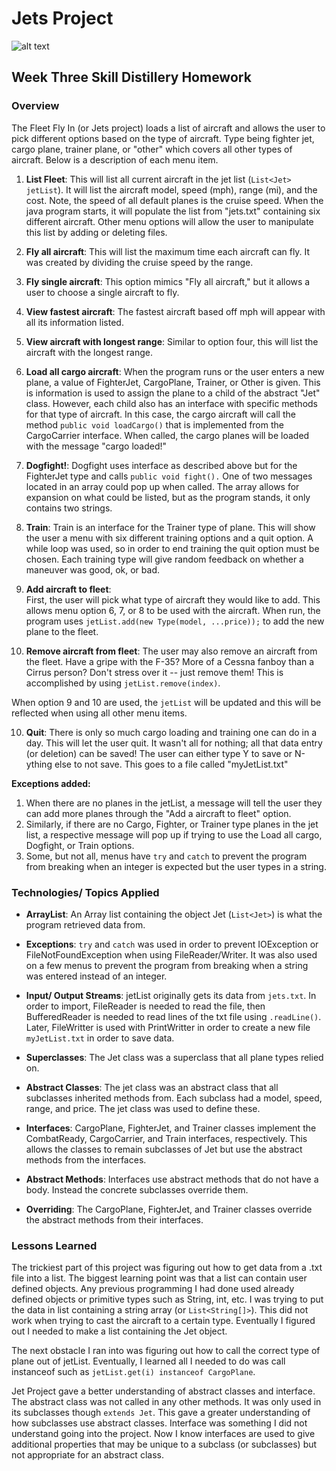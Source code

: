 # Jets Project

![alt text](https://i.ibb.co/3FMxYk9/Screen-Shot-2019-09-29-at-10-17-33-PM.png "Title picture")

## Week Three Skill Distillery Homework

### Overview
The Fleet Fly In (or Jets project) loads a list of aircraft and allows the user to pick different options based on the type of aircraft.  Type being fighter jet, cargo plane, trainer plane, or "other" which covers all other types of aircraft.  Below is a description of each menu item.

1. **List Fleet**:
This will list all current aircraft in the jet list (`List<Jet> jetList`).  It will list the aircraft model, speed (mph), range (mi), and the cost.  Note, the speed of all default planes is the cruise speed.  When the java program starts, it will populate the list from "jets.txt" containing six different aircraft.  Other menu options will allow the user to manipulate this list by adding or deleting files.

2. **Fly all aircraft**:
This will list the maximum time each aircraft can fly.  It was created by dividing the cruise speed by the range.

3. **Fly single aircraft**:
This option mimics "Fly all aircraft," but it allows a user to choose a single aircraft to fly.

4. **View fastest aircraft**:
The fastest aircraft based off mph will appear with all its information listed.

5. **View aircraft with longest range**:
Similar to option four, this will list the aircraft with the longest range.

6. **Load all cargo aircraft**:
When the program runs or the user enters a new plane, a value of FighterJet, CargoPlane, Trainer, or Other is given.  This is information is used to assign the plane to a child of the abstract "Jet" class.  However, each child also has an interface with specific methods for that type of aircraft.  In this case, the cargo aircraft will call the method `public void loadCargo()` that is implemented from the CargoCarrier interface.  When called, the cargo planes will be loaded with the message "cargo loaded!"

7. **Dogfight!**:
Dogfight uses interface as described above but for the FighterJet type and calls `public void fight().` One of two messages located in an array could pop up when called.  The array allows for expansion on what could be listed, but as the program stands, it only contains two strings.

8. **Train**:
Train is an interface for the Trainer type of plane.  This will show the user a menu with six different training options and a quit option.  A while loop was used, so in order to end training the quit option must be chosen.  Each training type will give random feedback on whether a maneuver was good, ok, or bad.

9. **Add aircraft to fleet**:  
First, the user will pick what type of aircraft they would like to add.  This allows menu option 6, 7, or 8 to be used with the aircraft.  When run, the program uses `jetList.add(new Type(model, ...price));` to add the new plane to the fleet.  

10. **Remove aircraft from fleet**:
The user may also remove an aircraft from the fleet.  Have a gripe with the F-35? More of a Cessna fanboy than a Cirrus person?  Don't stress over it -- just remove them!  This is accomplished by using `jetList.remove(index)`.

When option 9 and 10 are used, the `jetList` will be updated and this will be reflected when using all other menu items.

10. **Quit**:
There is only so much cargo loading and training one can do in a day.  This will let the user quit.  It wasn't all for nothing; all that data entry (or deletion) can be saved!  The user can either type Y to save or N-ything else to not save.  This goes to a file called "myJetList.txt"

**Exceptions added:**
1.  When there are no planes in the jetList, a message will tell the user they can add more planes through the "Add a aircraft to fleet" option.
2.  Similarly, if there are no Cargo, Fighter, or Trainer type planes in the jet list, a respective message will pop up if trying to use the Load all cargo, Dogfight, or Train options.
3.  Some, but not all, menus have `try` and `catch` to prevent the program from breaking when an integer is expected but the user types in a string.

### Technologies/ Topics Applied
- **ArrayList**:
An Array list containing the object Jet (`List<Jet>`) is what the program retrieved data from.

- **Exceptions**:
`try` and `catch` was used in order to prevent IOException or FileNotFoundException when using FileReader/Writer.  It was also used on a few menus to prevent the program from breaking when a string was entered instead of an integer.

- **Input/ Output Streams**:
jetList originally gets its data from `jets.txt`.  In order to import, FileReader is needed to read the file, then BufferedReader is needed to read lines of the txt file using `.readLine()`.  Later, FileWritter is used with PrintWritter in order to create a new file `myJetList.txt` in order to save data.

- **Superclasses**:
The Jet class was a superclass that all plane types relied on.

- **Abstract Classes**:
The jet class was an abstract class that all subclasses inherited methods from.  Each subclass had a model, speed, range, and price.  The jet class was used to define these.

- **Interfaces**:
CargoPlane, FighterJet, and Trainer classes implement the CombatReady, CargoCarrier, and Train interfaces, respectively.  This allows the classes to remain subclasses of Jet but use the abstract methods from the interfaces.

- **Abstract Methods**:
Interfaces use abstract methods that do not have a body.  Instead the concrete subclasses override them.

- **Overriding**:
The CargoPlane, FighterJet, and Trainer classes override the abstract methods from their interfaces.


### Lessons Learned
The trickiest part of this project was figuring out how to get data from a .txt file into a list.  The biggest learning point was that a list can contain user defined objects.  Any previous programming I had done used already defined objects or primitive types such as String, int, etc.  I was trying to put the data in list containing a string array (or `List<String[]>`).  This did not work when trying to cast the aircraft to a certain type. Eventually I figured out I needed to make a list containing the Jet object.

The next obstacle I ran into was figuring out how to call the correct type of plane out of jetList.  Eventually, I learned all I needed to do was call instanceof such as `jetList.get(i) instanceof CargoPlane`.

Jet Project gave a better understanding of abstract classes and interface.  The abstract class was not called in any other methods.  It was only used in its subclasses though `extends Jet`.  This gave a greater understanding of how subclasses use abstract classes.  Interface was something I did not understand going into the project.  Now I know interfaces are used to give additional properties that may be unique to a subclass (or subclasses) but not appropriate for an abstract class.
